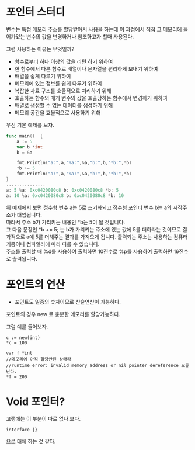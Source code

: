 # 포인터 스터디

변수는 특정 메모리 주소를 할당받아서 사용을 하는데 이 과정에서 직접 그 메모리에 들어가있는 변수의 값을 변경하거나 참조하고자 할때 사용된다.

그럼 사용하는 이유는 무엇일까?

* 함수로부터 하나 이상의 값을 리턴 하기 위하여 
* 한 함수에서 다른 함수로 배열이나 문자열을 편리하게 보내기 위하여 
* 배열을 쉽게 다루기 위하여 
* 메모리에 있는 정보를 쉽게 다루기 위하여 
* 복잡한 자료 구조를 효율적으로 처리하기 위해 
* 호출하는 함수의 매개 변수의 값을 호출당하는 함수에서 변경하기 위하여 
* 배열로 생성할 수 없는 데이터를 생성하기 위해 
* 메모리 공간을 효율적으로 사용하기 위해

우선 기본 예제를 보자.

```go
func main()  {
    a := 5
    var b *int
    b = &a

    fmt.Println("a:",a,"%a:",&a,"b:",b,"*b:",*b)
    *b += 5
    fmt.Println("a:",a,"%a:",&a,"b:",b,"*b:",*b)
}
...............
a: 5 %a: 0xc0420080c8 b: 0xc0420080c8 *b: 5
a: 10 %a: 0xc0420080c8 b: 0xc0420080c8 *b: 10
```

위 예제에서 보면 정수형 변수 a는 5로 초기화되고 정수형 포인터 변수 b는 a의 시작주소가 대입됩니다.  
따라서 주소 b가 가리키는 내용인 \*b는 5이 될 것입니다.  
그 다음 문장인 \*b += 5; 는 b가 가리키는 주소에 있는 값에 5를 더하라는 것이므로 결과적으로 a에 5를 더해주는 결과를 가져오게 됩니다. 출력되는 주소는 사용하는 컴퓨터 기종이나 컴파일러에 따라 다를 수 있습니다.  
주소를 출력할 때 %d를 사용하여 출력하면 10진수로 %p를 사용하여 출력하면 16진수로 출력됩니다.

# 포인트의 연산

* 포인트도 일종의 숫자이므로 산술연산이 가능하다. 

포인트의 경우 new 로 충분한 메모리를 할당가능하다. 

그럼 예를 들어보자. 

```
c := new(int)
*c = 100

var f *int 
//메모리에 아직 할당안된 상태라 
//runtime error: invalid memory address or nil pointer dereference 오류 난다.
*f = 200
```

# Void 포인터?

고랭에는 이 부분이 따로 없나 보다. 

```
interface {} 
```

으로 대체 하는 것 같다. 



